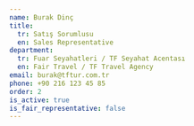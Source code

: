 ```yaml
---
name: Burak Dinç
title:
  tr: Satış Sorumlusu
  en: Sales Representative
department:
  tr: Fuar Seyahatleri / TF Seyahat Acentası
  en: Fair Travel / TF Travel Agency
email: burak@tftur.com.tr
phone: +90 216 123 45 85
order: 2
is_active: true
is_fair_representative: false
---
```

